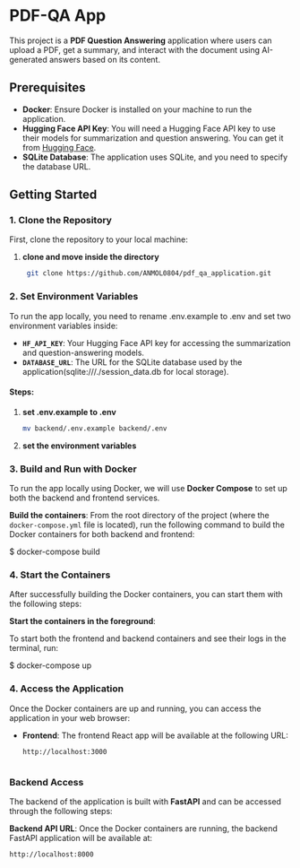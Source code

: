 # PDF-QA App

This project is a **PDF Question Answering** application where users can upload a PDF, get a summary, and interact with the document using AI-generated answers based on its content.

## Prerequisites

- **Docker**: Ensure Docker is installed on your machine to run the application.
- **Hugging Face API Key**: You will need a Hugging Face API key to use their models for summarization and question answering. You can get it from [Hugging Face](https://huggingface.co).
- **SQLite Database**: The application uses SQLite, and you need to specify the database URL.

## Getting Started

### 1. Clone the Repository

First, clone the repository to your local machine:

1. **clone and move inside the directory**


    ```bash
     git clone https://github.com/ANMOL0804/pdf_qa_application.git
   

### 2. Set Environment Variables

To run the app locally, you need to rename .env.example to .env and set two environment variables inside:

- **`HF_API_KEY`**: Your Hugging Face API key for accessing the summarization and question-answering models.
- **`DATABASE_URL`**: The URL for the SQLite database used by the application(sqlite:///./session_data.db for local storage).

#### Steps:

1. **set .env.example to .env**
   

   ```bash
   mv backend/.env.example backend/.env

2. **set the environment variables**


### 3. Build and Run with Docker

To run the app locally using Docker, we will use **Docker Compose** to set up both the backend and frontend services.

 **Build the containers**:
   From the root directory of the project (where the `docker-compose.yml` file is located), run the following command to build the Docker containers for both backend and frontend:

  
   $ docker-compose build

### 4. Start the Containers

After successfully building the Docker containers, you can start them with the following steps:

 **Start the containers in the foreground**:

   To start both the frontend and backend containers and see their logs in the terminal, run:

  $ docker-compose up

### 4. Access the Application

Once the Docker containers are up and running, you can access the application in your web browser:

- **Frontend**: The frontend React app will be available at the following URL:

  ```text
  http://localhost:3000


### Backend Access

The backend of the application is built with **FastAPI** and can be accessed through the following steps:

 **Backend API URL**:
   Once the Docker containers are running, the backend FastAPI application will be available at:

   ```text
   http://localhost:8000
